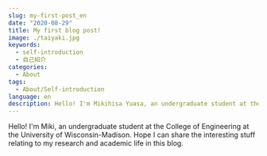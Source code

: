 ```yaml
---
slug: my-first-post_en
date: "2020-08-29"
title: My first blog post!
image: ./taiyaki.jpg
keywords:
  - self-introduction
  - 自己紹介
categories:
  - About
tags:
  - About/Self-introduction
language: en
description: Hello! I'm Mikihisa Yuasa, an undergraduate student at the College of Engineering at the University of Wisconsin-Madison. Hope I can share the interesting stuff relating to my research and academic life in this blog.
---
```


Hello! I'm Miki, an undergraduate student at the College of Engineering at the University of Wisconsin-Madison. Hope I can share the interesting stuff relating to my research and academic life in this blog.
